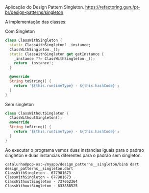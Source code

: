 Aplicação do Design Pattern Singleton.
https://refactoring.guru/pt-br/design-patterns/singleton

A implementação das classes:

Com Singleton
```Dart
class ClassWithSingleton {
  static ClassWithSingleton? _instance;
  ClassWithSingleton._();
  static ClassWithSingleton get getInstance {
    _instance ??= ClassWithSingleton._();
    return _instance!;
  }

  @override
  String toString() {
    return '${this.runtimeType} - ${this.hashCode}';
  }
}
```
Sem singleton
```Dart
class ClassWithoutSingleton {
  ClassWithoutSingleton();
  @override
  String toString() {
    return '${this.runtimeType} - ${this.hashCode}';
  }
}
```
Ao executar o programa vemos duas instancias iguais para o padrao singleton e duas instancias diferentes para o padrão sem singleton.

```
catalunha@pop-os:~/myapp/design_patterns__singleton/bin$ dart design_patterns__singleton.dart 
ClassWithSingleton - 677981673
ClassWithSingleton - 677981673
ClassWithoutSingleton - 737052364
ClassWithoutSingleton - 633858525
```